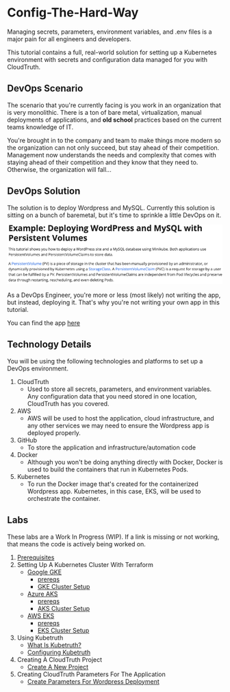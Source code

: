 # Config-The-Hard-Way

Managing secrets, parameters, environment variables, and .env files is a major pain for all engineers and developers.

This tutorial contains a full, real-world solution for setting up a Kubernetes environment with secrets and configuration data managed for you with CloudTruth.

## DevOps Scenario
The scenario that you're currently facing is you work in an organization that is very monolithic. There is a ton of bare metal, virtualization, manual deployments of applications, and **old school** practices based on the current teams knowledge of IT.

You're brought in to the company and team to make things more modern so the organization can not only succeed, but stay ahead of their competition. Management now understands the needs and complexity that comes with staying ahead of their competition and they know that they need to. Otherwise, the organization will fall...

## DevOps Solution
The solution is to deploy Wordpress and MySQL. Currently this solution is sitting on a bunch of baremetal, but it's time to sprinkle a little DevOps on it.

![](images/app1.png)

As a DevOps Engineer, you're more or less (most likely) not writing the app, but instead, deploying it. That's why you're not writing your own app in this tutorial.

You can find the app [here](https://github.com/kubernetes/examples/tree/master/mysql-wordpress-pd)

## Technology Details
You will be using the following technologies and platforms to set up a DevOps environment.

1. CloudTruth
    - Used to store all secrets, parameters, and environment variables. Any configuration data that you need stored in one location, CloudTruth has you covered.
2. AWS
    - AWS will be used to host the application, cloud infrastructure, and any other services we may need to ensure the Wordpress app is deployed properly.
3. GitHub
    - To store the application and infrastructure/automation code
4. Docker
    - Although you won't be doing anything directly with Docker, Docker is used to build the containers that run in Kubernetes Pods.
5. Kubernetes
   - To run the Docker image that's created for the containerized Wordpress app. Kubernetes, in this case, EKS, will be used to orchestrate the container.

## Labs

These labs are a Work In Progress (WIP). If a link is missing or not working, that means the code is actively being worked on.

1. [Prerequisites](https://github.com/cloudtruth/Config-The-Hard-Way/blob/main/prerequisites.md)
2. Setting Up A Kubernetes Cluster With Terraform
    - [Google GKE]()
        - [prereqs](https://github.com/cloudtruth/Config-The-Hard-Way/blob/main/kubernetes-clusters/GKE/prereqs.md)
        - [GKE Cluster Setup](https://github.com/cloudtruth/Config-The-Hard-Way/tree/main/kubernetes-clusters/EKS)
    - [Azure AKS]()
        - [prereqs](https://github.com/cloudtruth/Config-The-Hard-Way/blob/main/kubernetes-clusters/AKS/prereqs.md)
        - [AKS Cluster Setup](https://github.com/cloudtruth/Config-The-Hard-Way/tree/main/kubernetes-clusters/AKS)
    - [AWS EKS]()
        - [prereqs](https://github.com/cloudtruth/Config-The-Hard-Way/blob/main/kubernetes-clusters/EKS/prereqs.md)
        - [EKS Cluster Setup](https://github.com/cloudtruth/Config-The-Hard-Way/tree/main/kubernetes-clusters/EKS)
3. Using Kubetruth
   - [What Is Kubetruth?]()
   - [Configuring Kubetruth]()
4. Creating A CloudTruth Project
   - [Create A New Project](https://github.com/cloudtruth/Config-The-Hard-Way/blob/main/cloudtruth_commands/project/readme.md)
5. Creating CloudTruth Parameters For The Application
   - [Create Parameters For Wordpress Deployment](https://github.com/cloudtruth/Config-The-Hard-Way/blob/main/cloudtruth_commands/parameters/params.md)